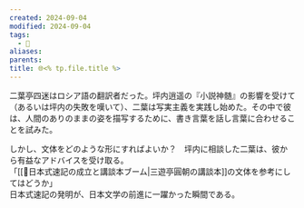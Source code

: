 ```yaml
---
created: 2024-09-04
modified: 2024-09-04
tags:
  - 💭
aliases: 
parents: 
title: 🌐<% tp.file.title %>
---
```

二葉亭四迷はロシア語の翻訳者だった。坪内逍遥の『小説神髄』の影響を受けて（あるいは坪内の失敗を嘆いて）、二葉は写実主義を実践し始めた。その中で彼は、人間のありのままの姿を描写するために、書き言葉を話し言葉に合わせることを試みた。

しかし、文体をどのような形にすればよいか？　坪内に相談した二葉は、彼から有益なアドバイスを受け取る。  
「[[💭日本式速記の成立と講談本ブーム|三遊亭圓朝の講談本]]の文体を参考にしてはどうか」  
日本式速記の発明が、日本文学の前進に一躍かった瞬間である。